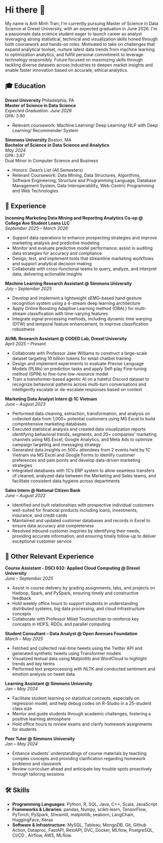 # Hi there 👋

My name is Anh Minh Tran, I'm currently pursuing Master of Science in Data Science at Drexel University, with an expected graduation in June 2026. I'm a passionate data science student eager to launch career as analyst leveraging strong statistical, technical and visualization skills honed through both coursework and hands-on roles. Motivated to take on challenges that expand analytical toolset, nurture latest data trends from machine learning to optimization analytics, and fulfill personal commitment to leverage technology responsibly. Future focused on maximizing skills through tackling diverse datasets across industries to deepen market insights and enable faster innovation based on accurate, ethical analytics.

## :mortar_board: Education

**Drexel University** 
Philadelphia, PA  
**Master of Science in Data Science**   
*Expected Graduation: June 2026*  
GPA: 3.90
- Relevant coursework: Machine Learning/ Deep Learning/ NLP with Deep Learning/ Recommender System  

**Simmons University** 
Boston, MA  
**Bachelor of Science in Data Science and Analytics**  
*May 2024*  
GPA: 3.87   
Dual Minor in Computer Science and Business  
- Honors: Dean’s List (All Semesters)
- Relevant Coursework: Data Mining, Data Structures, Algorithms, Software Engineering, Structure and Programming Language, Database Management System, Data Interoperability, Web-Centric Programming and Web Technologies  

## :office: Experience
**Incoming Marketing Data Mining and Reporitng Analytics Co-op @ College Ave Student Loans LLC**  
*September 2025 – March 2026*  
- Support data operations to enhance prospecting strategies and improve marketing analysis and predictive modeling
- Monitor and evaluate predictive model performance; assist in auditing data strategies for accuracy and compliance
- Design, test, and implement tools that streamline marketing workflows and support analytical decision-making
- Collaborate with cross-functional teams to query, analyze, and interpret data, delivering actionable insights 

**Machine Learning Research Assistant @ Simmons University**  
*July – September 2025*  
- Develop and implement a lightweight sEMG-based hand gesture recognition system using a 4-stream deep learning architecture
- Apply Online Boosting Adaptive Learning method (OBAL) for multi-stream classification with time-varying features
- Integrate signal processing methods, including dynamic time warping (DTW) and temporal feature enhancement, to improve classification robustness

**AI/ML Research Assistant @ CODED Lab, Drexel University**   
*April 2025 – Present*   
- Collaborate with Professor Jake Williams to construct a large-scale dataset targeting 10 billion tokens for email chatbot training
- Design and implement experiments to evaluate Precise Language Models (PLMs) on prediction tasks and apply Self-play Fine-tuning method (SPIN) to fine-tune low-resource model
- Train a transformer-based agentic AI on a hateful Discord dataset to recognize behavioral patterns across multi-turn conversations and intelligently escalate or de-escalate responses based on context
  
**Marketing Data Analyst Intern @ 1C Vietnam**  
*June – August 2023*

- Performed data cleaning, extraction, transformation, and analysis on collected data from 1,000+ potential customers using MS
Excel to build comprehensive marketing databases
- Executed statistical analysis and created data visualization reports identifying behavioral trends, segments, and 20+ companies’
marketing channels using MS Excel, Google Analytics, and Meta Ads to optimize campaign targeting and messaging strategy
- Generated data insights on 500+ attendees from 2 events held by 1C Vietnam via MS Excel and Google Forms to identify
customer preferences and pain points and develop data-driven marketing strategies
- Integrated databases with 1C’s ERP system to allow seamless transfers of cleaned, analyzed data between the Marketing and Sales teams, and facilitate consistent data hygiene across departments

**Sales Intern @ National Citizen Bank**  
 *June – August 2022*
- Identified and built relationships with prospective individual customers well-suited for financial products including loans,
investments, insurance, and credit cards
- Maintained and updated customer databases and records in Excel to ensure data accuracy and completeness
- Resolved inbound customer inquiries by identifying their needs, providing accurate information, and ensuring timely follow-up
to deliver exceptional customer service

## :school: Other Relevant Experience
**Course Assistant - DSCI 632: Applied Cloud Computing @ Drexel University**  
*June - September 2025*
- Assist in course delivery by grading assignments, labs, and projects on Hadoop, Spark, and PySpark, ensuring timely and constructive feedback
- Hold weekly office hours to support students in understanding distributed systems, big data processing, and cloud infrastructure concepts
- Collaborate with Professor Milad Toutounchian to reinforce key concepts in HDFS, RDDs, and parallel computing

**Student Consultant – Data Analyst @ Open Avenues Foundation**     
*March – May 2025*   
- Fetched and collected real-time tweets using the Twitter API and generated synthetic tweets using Transformer models
- Visualized textual data using Matplotlib and WordCloud to highlight trends and key terms
- Performed text preprocessing with NLTK and conducted sentiment and emotion analysis on tweet data

**Learning Assistant @ Simmons University**  
*Jan – May 2024*  
- Facilitate student learning on statistical concepts, especially on regression model, and help debug codes on R-Studio in a 25-student class size
- Mentor and guide students through academic challenges, fostering a positive learning atmosphere
- Hold office hours to review exams and clarify homework assignments for students

**Peer Tutor @ Simmons University**  
*Jan – May 2024*
- Enhance students’ understandings of course materials by teaching complex concepts and providing clarification regarding homework problems and classwork
- Review curriculum ahead and anticipate key trouble spots proactively through tailoring sessions

## 🛠 Skills

- **Programming Languages**: Python, R, SQL,  Java,  C++, Scala, JavaScript 
- **Frameworks & Libraries**: pandas, Numpy,  scikit-learn, TensorFlow, PyTorch, PySpark, Streamlit, matplotlib, seaborn, LangChain, HuggingFace, Keras
- **Software & Infrastructure**: MySQL, Tableau, MongoDB, Git, Github Action, Dataproc, FastAPI, RestAPI, DVC, Docker, MLflow, PostgreSQL, CI/CD , Airflow, AWS, MLflow.







